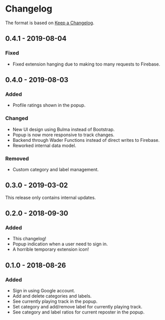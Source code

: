 # Changelog
The format is based on [Keep a Changelog](https://keepachangelog.com/en/1.0.0/).

## 0.4.1 - 2019-08-04
### Fixed
- Fixed extension hanging due to making too many requests to Firebase.

## 0.4.0 - 2019-08-03
### Added
- Profile ratings shown in the popup.

### Changed
- New UI design using Bulma instead of Bootstrap.
- Popup is now more responsive to track changes.
- Backend through Wader Functions instead of direct writes to Firebase.
- Reworked internal data model.

### Removed
- Custom category and label management.

## 0.3.0 - 2019-03-02
This release only contains internal updates.

## 0.2.0 - 2018-09-30
### Added
- This changelog!
- Popup indication when a user need to sign in.
- A horrible temporary extension icon!

## 0.1.0 - 2018-08-26
### Added
- Sign in using Google account.
- Add and delete categories and labels.
- See currently playing track in the popup.
- Set category and add/remove label for currently playing track.
- See category and label ratios for current reposter in the popup.
